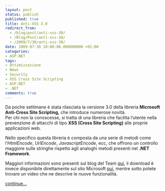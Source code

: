 ```yaml
---
layout: post
status: publish
published: true
title: Anti-XSS 3.0
redirect_from: 
  - /blog/post/anti-xss-30/
  - /Blog/Post/anti-xss-30/
  - /2009/7/30/anti-xss-30/
date: 2009-07-30 10:00:00.000000000 +01:00
categories:
- ASP.NET
tags:
- Ottimizzazione
- News
- Security
- XSS Cross Site Scripting
- ASP.NET
- .NET
comments: true
---
```

<p>Da poche settimane &egrave; stata rilasciata la versione 3.0 della libreria <strong>Microsoft Anti-Cross Site Scripting,</strong> che introduce numerose novit&agrave;.     <br />
Per chi non la conoscesse, si tratta di una libreria che facilita l&rsquo;utente nella prevenzione di attacchi di tipo <strong>XSS (Cross Site Scripting)</strong> alle proprie applicazioni web.</p>
<p>Nello specifico questa libreria &egrave; composta da una serie di metodi come l&rsquo;<em>HtmlEncode</em>, <em>UrlEncode</em>, <em>JavascriptEncode</em>, ecc, che offrono un controllo maggiore sulle stringhe rispetto agli analoghi metodi presenti nel <strong>.NET Framework</strong>.</p>
<p>Maggiori informazioni sono presenti sul blog del Team <a href="http://blogs.msdn.com/securitytools/archive/2009/07/15/anti-xss-library-3-0-rtm.aspx">qui</a>, il download &egrave; invece disponibile direttamente sul sito Microsoft <a href="http://www.microsoft.com/downloads/details.aspx?FamilyId=051ee83c-5ccf-48ed-8463-02f56a6bfc09&amp;displaylang=en">qui</a>, mentre sotto potete trovare un video che ne descrive le nuove funzionalit&agrave;.</p>
<p><a class="more" href="http://imperugo.tostring.it/blog/post/anti-xss-30/">continue...</a></p>
